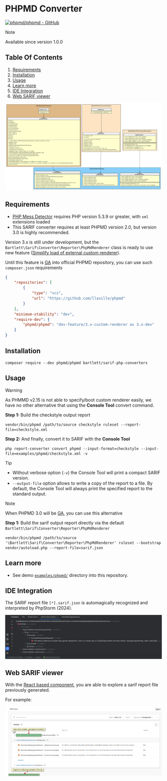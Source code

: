 <!-- markdownlint-disable MD013 -->
# PHPMD Converter

[![phpmd/phpmd - GitHub](https://gh-card.dev/repos/phpmd/phpmd.svg?fullname=)](https://github.com/phpmd/phpmd)

> [!NOTE]
>
> Available since version 1.0.0

## Table Of Contents

1. [Requirements](#requirements)
2. [Installation](#installation)
3. [Usage](#usage)
4. [Learn more](#learn-more)
5. [IDE Integration](#ide-integration)
6. [Web SARIF viewer](#web-sarif-viewer)

![phpmd converter](../assets/images/converter-phpmd.graphviz.svg)

## Requirements

* [PHP Mess Detector][phpmd] requires PHP version 5.3.9 or greater, with `xml` extensions loaded
* This SARIF converter requires at least PHPMD version 2.0, but version 3.0 is highly recommended.

Version 3.x is still under development,
but the `Bartlett\Sarif\Converter\Reporter\PhpMdRenderer` class is ready to use new feature
([Simplify load of external custom renderer][phpmd-bootstrap]).

Until this feature is [GA][general-availability] into official PHPMD repository, you can use such `composer.json` requirements

```json
{
    "repositories": [
        {
            "type": "vcs",
            "url": "https://github.com/llaville/phpmd"
        }
    ],
    "minimum-stability": "dev",
    "require-dev": {
        "phpmd/phpmd": "dev-feature/3.x-custom-renderer as 3.x-dev"
    }
}
```

## Installation

```shell
composer require --dev phpmd/phpmd bartlett/sarif-php-converters
```

## Usage

> [!WARNING]
>
> As PHMMD v2.15 is not able to specify/boot custom renderer easily,
> we have no other alternative that using the **Console Tool** convert command.

**Step 1:** Build the checkstyle output report

```shell
vendor/bin/phpmd /path/to/source checkstyle ruleset --report-file=checkstyle.xml
```

**Step 2:** And finally, convert it to SARIF with the **Console Tool**

```shell
php report-converter convert phpmd --input-format=checkstyle --input-file=examples/phpmd/checkstyle.xml -v
```

> [!TIP]
>
> * Without verbose option (`-v`) the Console Tool will print a compact SARIF version.
> * `--output-file` option allows to write a copy of the report to a file. By default, the Console Tool will always print the specified report to the standard output.

> [!NOTE]
>
> When PHPMD 3.0 will be [GA][general-availability], you can use this alternative

**Step 1:** Build the sarif output report directly via the default `Bartlett\Sarif\Converter\Reporter\PhpMdRenderer`

```shell
vendor/bin/phpmd /path/to/source '\Bartlett\Sarif\Converter\Reporter\PhpMdRenderer' ruleset --bootstrap vendor/autoload.php --report-file=sarif.json
```

## Learn more

* See demo [`examples/phpmd/`][example-folder] directory into this repository.

## IDE Integration

The SARIF report file `[*].sarif.json` is automagically recognized and interpreted by PhpStorm (2024).

![PHPStorm integration](../assets/images/phpstorm-phpmd.png)

## Web SARIF viewer

With the [React based component][sarif-web-component], you are able to explore a sarif report file previously generated.

For example:

![sarif-web-phpmd](../assets/images/sarif-web-phpmd.png)

[example-folder]: https://github.com/llaville/sarif-php-sdk/blob/1.0/examples/phpmd/
[phpmd]: https://github.com/phpmd/phpmd
[sarif-web-component]: https://github.com/Microsoft/sarif-web-component
[phpmd-bootstrap]: https://github.com/phpmd/phpmd/issues/1196
[general-availability]: https://en.wikipedia.org/wiki/Software_release_life_cycle

